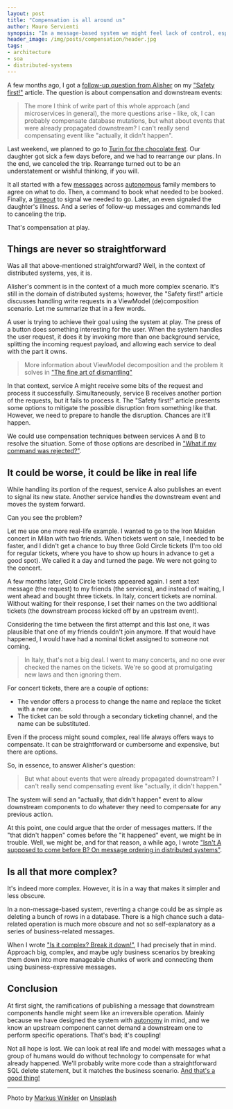 ```yaml
---
layout: post
title: "Compensation is all around us"
author: Mauro Servienti
synopsis: "In a message-based system we might feel lack of control, especially when in need of compensating changes spread across the system. Fear not! Real life deals with compesation every day! And it's better than rolling back a transaction or deleting some data in the database."
header_image: /img/posts/compensation/header.jpg
tags:
- architecture
- soa
- distributed-systems
---
```


A few months ago, I got a [follow-up question from Alisher](https://milestone.topics.it/2019/05/02/safety-first.html#comment-6166203046) on my ["Safety first!"](https://milestone.topics.it/2019/05/02/safety-first.html) article. The question is about compensation and downstream events:

> The more I think of write part of this whole approach (and microservices in general), the more questions arise - like, ok, I can probably compensate database mutations, but what about events that were already propagated downstream? I can't really send compensating event like "actually, it didn't happen".

Last weekend, we planned to go to [Turin for the chocolate fest](https://cioccola-to.events/2023-eventi/). Our daughter got sick a few days before, and we had to rearrange our plans. In the end, we canceled the trip. Rearrange turned out to be an understatement or wishful thinking, if you will.

It all started with a few [messages](https://milestone.topics.it/2023/05/25/back-to-basics-messages.html) across [autonomous](https://milestone.topics.it/2023/05/17/back-to-basics-boundaries.html) family members to agree on what to do. Then, a command to book what needed to be booked. Finally, a [timeout](https://milestone.topics.it/2023/10/18/timeouts-power.html) to signal we needed to go. Later, an even signaled the daughter's illness. And a series of follow-up messages and commands led to canceling the trip.

That's compensation at play.

## Things are never so straightforward

Was all that above-mentioned straightforward? Well, in the context of distributed systems, yes, it is.

Alisher's comment is in the context of a much more complex scenario. It's still in the domain of distributed systems; however, the "Safety first!" article discusses handling write requests in a ViewModel (de)composition scenario. Let me summarize that in a few words.

A user is trying to achieve their goal using the system at play. The press of a button does something interesting for the user. When the system handles the user request, it does it by invoking more than one background service, splitting the incoming request payload, and allowing each service to deal with the part it owns.

> More information about ViewModel decomposition and the problem it solves in ["The fine art of dismantling"](https://milestone.topics.it/2019/04/18/the-fine-art-of-dismantling.html)

In that context, service A might receive some bits of the request and process it successfully. Simultaneously, service B receives another portion of the requests, but it fails to process it. The "Safety first!" article presents some options to mitigate the possible disruption from something like that. However, we need to prepare to handle the disruption. Chances are it'll happen.

We could use compensation techniques between services A and B to resolve the situation. Some of those options are described in ["What if my command was rejected?"](https://milestone.topics.it/2023/06/27/reject-commands.html).

## It could be worse, it could be like in real life

While handling its portion of the request, service A also publishes an event to signal its new state. Another service handles the downstream event and moves the system forward.

Can you see the problem?

Let me use one more real-life example. I wanted to go to the Iron Maiden concert in Milan with two friends. When tickets went on sale, I needed to be faster, and I didn't get a chance to buy three Gold Circle tickets (I'm too old for regular tickets, where you have to show up hours in advance to get a good spot). We called it a day and turned the page. We were not going to the concert.

A few months later, Gold Circle tickets appeared again. I sent a text message (the request) to my friends (the services), and instead of waiting, I went ahead and bought three tickets. In Italy, concert tickets are nominal. Without waiting for their response, I set their names on the two additional tickets (the downstream process kicked off by an upstream event).

Considering the time between the first attempt and this last one, it was plausible that one of my friends couldn't join anymore. If that would have happened, I would have had a nominal ticket assigned to someone not coming.

> In Italy, that's not a big deal. I went to many concerts, and no one ever checked the names on the tickets. We're so good at promulgating new laws and then ignoring them.

For concert tickets, there are a couple of options:

- The vendor offers a process to change the name and replace the ticket with a new one.
- The ticket can be sold through a secondary ticketing channel, and the name can be substituted.

Even if the process might sound complex, real life always offers ways to compensate. It can be straightforward or cumbersome and expensive, but there are options.

So, in essence, to answer Alisher's question:

> But what about events that were already propagated downstream? I can't really send compensating event like "actually, it didn't happen."

The system will send an "actually, that didn't happen" event to allow downstream components to do whatever they need to compensate for any previous action.

At this point, one could argue that the order of messages matters. If the "that didn't happen" comes before the "it happened" event, we might be in trouble. Well, we might be, and for that reason, a while ago, I wrote ["Isn't A supposed to come before B? On message ordering in distributed systems"](https://milestone.topics.it/2021/10/20/isnt-a-supposed-to-come-before-b.html).

## Is all that more complex?

It's indeed more complex. However, it is in a way that makes it simpler and less obscure.

In a non-message-based system, reverting a change could be as simple as deleting a bunch of rows in a database. There is a high chance such a data-related operation is much more obscure and not so self-explanatory as a series of business-related messages.

When I wrote ["Is it complex? Break it down!"](https://milestone.topics.it/2022/01/03/is-it-complex-break-it-down.html), I had precisely that in mind. Approach big, complex, and maybe ugly business scenarios by breaking them down into more manageable chunks of work and connecting them using business-expressive messages.

## Conclusion

At first sight, the ramifications of publishing a message that downstream components handle might seem like an irreversible operation. Mainly because we have designed the system with [autonomy](https://milestone.topics.it/2022/09/05/autonomy.html) in mind, and we know an upstream component cannot demand a downstream one to perform specific operations. That's bad; it's coupling!

Not all hope is lost. We can look at real life and model with messages what a group of humans would do without technology to compensate for what already happened. We'll probably write more code than a straightforward SQL delete statement, but it matches the business scenario. [And that's a good thing!](https://milestone.topics.it/2021/02/02/do-not-trust-the-user-mental-model.html)

---

Photo by <a href="https://unsplash.com/@markuswinkler?utm_content=creditCopyText&utm_medium=referral&utm_source=unsplash">Markus Winkler</a> on <a href="https://unsplash.com/photos/green-and-white-typewriter-on-black-textile-7EwWeNyzSwQ?utm_content=creditCopyText&utm_medium=referral&utm_source=unsplash">Unsplash</a>
